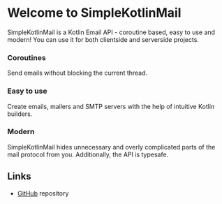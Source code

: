 # Welcome to SimpleKotlinMail

SimpleKotlinMail is a Kotlin Email API - coroutine based, easy to use and modern!
You can use it for both clientside and serverside projects.

### Coroutines

Send emails without blocking the current thread.

### Easy to use

Create emails, mailers and SMTP servers with the help of intuitive Kotlin builders.

### Modern

SimpleKotlinMail hides unnecessary and overly complicated parts of the mail protocol from you.
Additionally, the API is typesafe.

## Links

- [GitHub](https://github.com/bluefireoly/SimpleKotlinMail) repository
